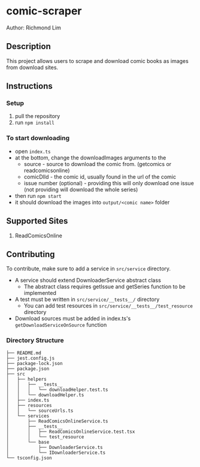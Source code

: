 # comic-scraper

Author: Richmond Lim

## Description

This project allows users to scrape and download comic books as images from download sites.

## Instructions

### Setup

1. pull the repository
1. run `npm install`

### To start downloading

- open `index.ts`
- at the bottom, change the downloadImages arguments to the
  - source - source to download the comic from. (getcomics or readcomicsonline)
  - comicDlId - the comic id, usually found in the url of the comic
  - issue number (optional) - providing this will only download one issue (not providing will download the whole series)
- then run `npm start`
- it should download the images into `output/<comic name>` folder

## Supported Sites

1. ReadComicsOnline

## Contributing

To contribute, make sure to add a service in `src/service` directory.

- A service should extend DownloaderService abstract class
  - The abstract class requires getIssue and getSeries function to be implemented
- A test must be written in `src/service/__tests__/` directory
  - You can add test resources in `src/service/__tests__/test_resource` directory
- Download sources must be added in index.ts's `getDownloadServiceOnSource` function

### Directory Structure

```
├── README.md
├── jest.config.js
├── package-lock.json
├── package.json
├── src
│   ├── helpers
│   │   ├── __tests__
│   │   │   └── downloadHelper.test.ts
│   │   └── downloadHelper.ts
│   ├── index.ts
│   ├── resources
│   │   └── sourceUrls.ts
│   └── services
│       ├── ReadComicsOnlineService.ts
│       ├── __tests__
│       │   ├── ReadComicsOnlineService.test.tsx
│       │   └── test_resource
│       └── base
│           ├── DownloaderService.ts
│           └── IDownloaderService.ts
└── tsconfig.json
```
